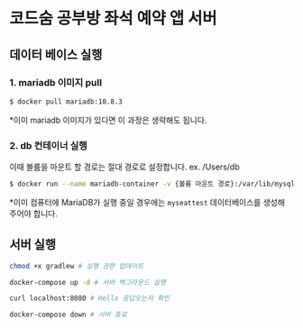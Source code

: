 # 코드숨 공부방 좌석 예약 앱  서버

## 데이터 베이스 실행
### 1. mariadb 이미지 pull
```bash
$ docker pull mariadb:10.8.3
```
*이미 mariadb 이미지가 있다면 이 과정은 생략해도 됩니다.

### 2. db 컨테이너 실행
이때 볼륨을 마운트 할 경로는 절대 경로로 설정합니다. ex. /Users/db

```bash
$ docker run --name mariadb-container -v {볼륨 마운트 경로}:/var/lib/mysql -e MYSQL_ROOT_PASSWORD=root1234 -e MYSQL_DATABASE=myseattest -d -p 3306:3306 mariadb:10.8.3 --character-set-server=utf8mb4 --collation-server=utf8mb4_unicode_ci
```

*이미 컴퓨터에 MariaDB가 실행 중일 경우에는 `myseattest` 데이터베이스를 생성해 주어야 합니다.

## 서버 실행

```bash
chmod +x gradlew # 실행 권한 업데이트
```

```bash
docker-compose up -d # 서버 백그라운드 실행

curl localhost:8080 # Hello 응답오는지 확인

docker-compose down # 서버 종료
```
